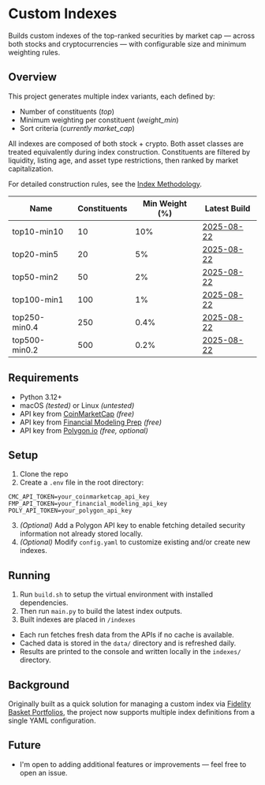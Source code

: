 # Custom Indexes

Builds custom indexes of the top-ranked securities by market cap — across both stocks and cryptocurrencies — with
configurable size and minimum weighting rules.

## Overview

This project generates multiple index variants, each defined by:

- Number of constituents (_top_)
- Minimum weighting per constituent (_weight_min_)
- Sort criteria (_currently market_cap_)

All indexes are composed of both stock + crypto. Both asset classes are treated equivalently during
index construction. Constituents are filtered by liquidity, listing age, and asset type restrictions, then ranked by
market capitalization.

For detailed construction rules, see the [Index Methodology](docs/methodology.md).

| Name          | Constituents | Min Weight (%) | Latest Build                                       |
|---------------|--------------|----------------|----------------------------------------------------|
| top10-min10   | 10           | 10%            | [2025-08-22](indexes/top10-min10/2025-08-22.csv)   |
| top20-min5    | 20           | 5%             | [2025-08-22](indexes/top20-min5/2025-08-22.csv)    |
| top50-min2    | 50           | 2%             | [2025-08-22](indexes/top50-min2/2025-08-22.csv)    |
| top100-min1   | 100          | 1%             | [2025-08-22](indexes/top100-min1/2025-08-22.csv)   |
| top250-min0.4 | 250          | 0.4%           | [2025-08-22](indexes/top250-min0.4/2025-08-22.csv) |
| top500-min0.2 | 500          | 0.2%           | [2025-08-22](indexes/top500-min0.2/2025-08-22.csv) |

## Requirements

- Python 3.12+
- macOS _(tested)_ or Linux _(untested)_
- API key from [CoinMarketCap](https://coinmarketcap.com/api/) _(free)_
- API key from [Financial Modeling Prep](https://site.financialmodelingprep.com) _(free)_
- API key from [Polygon.io](https://polygon.io/docs/rest/quickstart) _(free, optional)_

## Setup

1. Clone the repo
2. Create a `.env` file in the root directory:

```dotenv
CMC_API_TOKEN=your_coinmarketcap_api_key
FMP_API_TOKEN=your_financial_modeling_api_key
POLY_API_TOKEN=your_polygon_api_key
```

3. _(Optional)_ Add a Polygon API key to enable fetching detailed security information not already stored locally.
4. _(Optional)_ Modify `config.yaml` to customize existing and/or create new indexes.

## Running

1. Run `build.sh` to setup the virtual environment with installed dependencies.
2. Then run `main.py` to build the latest index outputs.
3. Built indexes are placed in `/indexes`

- Each run fetches fresh data from the APIs if no cache is available.
- Cached data is stored in the `data/` directory and is refreshed daily.
- Results are printed to the console and written locally in the `indexes/` directory.

## Background

Originally built as a quick solution for managing a custom index
via [Fidelity Basket Portfolios](https://www.fidelity.com/direct-indexing/customized-investing/overview), the project
now supports multiple index definitions from a single YAML configuration.

## Future

- I'm open to adding additional features or improvements — feel free to open an issue.